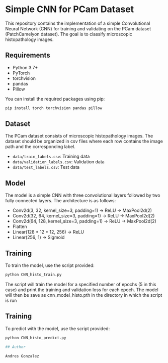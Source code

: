 # Simple CNN for PCam Dataset

This repository contains the implementation of a simple Convolutional Neural Network (CNN) for training and validating on the PCam dataset (PatchCamelyon dataset). The goal is to classify microscopic histopathology images.

## Requirements

- Python 3.7+
- PyTorch
- torchvision
- pandas
- Pillow

You can install the required packages using pip:

```sh
pip install torch torchvision pandas pillow
```

## Dataset

The PCam dataset consists of microscopic histopathology images. The dataset should be organized in csv files where each row contains the image path and the corresponding label.

- `data/train_labels.csv`: Training data
- `data/validation_labels.csv`: Validation data
- `data/test_labels.csv`: Test data

## Model

The model is a simple CNN with three convolutional layers followed by two fully connected layers. The architecture is as follows:

- Conv2d(3, 32, kernel_size=3, padding=1) -> ReLU -> MaxPool2d(2)
- Conv2d(32, 64, kernel_size=3, padding=1) -> ReLU -> MaxPool2d(2)
- Conv2d(64, 128, kernel_size=3, padding=1) -> ReLU -> MaxPool2d(2)
- Flatten
- Linear(128 * 12 * 12, 256) -> ReLU
- Linear(256, 1) -> Sigmoid

## Training

To train the model, use the script provided:

```sh
python CNN_histo_train.py
```

The script will train the model for a specified number of epochs (5 in this case) and print the training and validation loss for each epoch.
The model will then be save as cnn_model_histo.pth in the directory in which the script is run

## Training

To predict with the model, use the script provided:

```sh
python CNN_histo_predict.py

## Author

Andres Gonzalez
